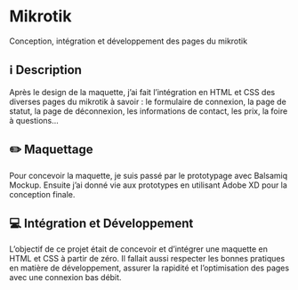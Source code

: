 # Mikrotik
Conception, intégration et développement des pages du mikrotik

## :information_source: Description
Après le design de la maquette, j’ai fait l’intégration en HTML et CSS des diverses pages du mikrotik à savoir : le formulaire de connexion, la page de statut, la page de déconnexion, les informations de contact, les prix, la foire à questions…

## :pencil2: Maquettage
Pour concevoir la maquette, je suis passé par le prototypage avec Balsamiq Mockup. Ensuite j’ai donné vie aux prototypes en utilisant Adobe XD pour la conception finale.

## :computer: Intégration et Développement
L’objectif de ce projet était de concevoir et d’intégrer une maquette en HTML et CSS à partir de zéro. Il fallait aussi respecter les bonnes pratiques en matière de développement, assurer la rapidité et l’optimisation des pages avec une connexion bas débit.